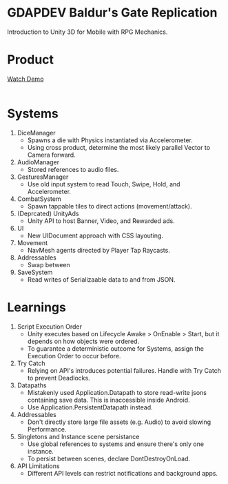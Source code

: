 # GDAPDEV Baldur's Gate Replication
Introduction to Unity 3D for Mobile with RPG Mechanics.

# Product
[Watch Demo](https://yotuube.com)
<table>
  <tr>
     
  </tr>
</table>

# Systems
1. DiceManager
    - Spawns a die with Physics instantiated via Accelerometer.
    - Using cross product, determine the most likely parallel Vector to Camera forward.
2. AudioManager
    - Stored references to audio files.
4. GesturesManager
    - Use old input system to read Touch, Swipe, Hold, and Accelerometer.
6. CombatSystem
    - Spawn tappable tiles to direct actions (movement/attack). 
8. (Deprcated) UnityAds
    - Unity API to host Banner, Video, and Rewarded ads.
10. UI
    - New UIDocument approach with CSS layouting.
12. Movement
    - NavMesh agents directed by Player Tap Raycasts. 
14. Addressables
    - Swap between 
16. SaveSystem
    - Read writes of Serializaable data to and from JSON.

# Learnings
1. Script Execution Order
   - Unity executes based on Lifecycle Awake > OnEnable > Start, but it depends on how objects were ordered.
   - To guarantee a deterministic outcome for Systems, assign the Execution Order to occur before.
2. Try Catch
   - Relying on API's introduces potential failures. Handle with Try Catch to prevent Deadlocks.
3. Datapaths
   - Mistakenly used Application.Datapath to store read-write jsons containing save data. This is inaccessible inside Android.
   - Use Application.PersistentDatapath instead.
4. Addressables
   - Don't directly store large file assets (e.g. Audio) to avoid slowing Performance.
5.  Singletons and Instance scene persistance
    - Use global references to systems and ensure there's only one instance.
     - To persist between scenes, declare DontDestroyOnLoad.
8. API Limitations
   - Different API levels can restrict notifications and background apps.
